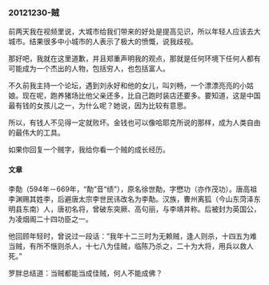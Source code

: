 ### 20121230-贼

前两天我在视频里说，大城市给我们带来的好处是提高见识，所以年轻人应该去大城市。结果很多中小城市的人表示了极大的愤慨，说我歧视。

那好吧，我就在这里道歉，并且郑重声明我的观点，那就是任何环境下任何人都有可能成为一个杰出的人物，包括穷人，也包括富人。

不久前我主持一个论坛，遇到刘永好和他的女儿，叫刘畅，一个漂漂亮亮的小姑娘。现在呢，跑养猪场比他父亲还多，比自己跑时装店还要多。要知道，这是中国最有钱的女孩儿之一，为什么呢？她说，因为比较有意思。

所以，有钱人不见得一定就败坏。金钱也可以像哈耶克所说的那样，成为人类自由的最伟大的工具。

如果你回复一个贼字，我给你看一个贼的成长经历。


#### 文章

李勣（594年－669年，“勣”音“绩”），原名徐世勣，字懋功（亦作茂功）。唐高祖李渊赐其姓李，后避唐太宗李世民讳改名为李勣。汉族，曹州离狐（今山东菏泽东明县东南）人，唐初名将，曾破东突厥、高句丽，与李靖并称。后被封为英国公，为凌烟阁二十四功臣之一。

他回顾年轻时，曾说过一段话：“我年十二三时为无赖贼，逢人则杀，十四五为难当贼，有所不惬则杀人，十七八为佳贼，临陈乃杀之，二十为大将，用兵以救人死。”

罗胖总结道：当贼都能当成佳贼，何人不能成佛？
